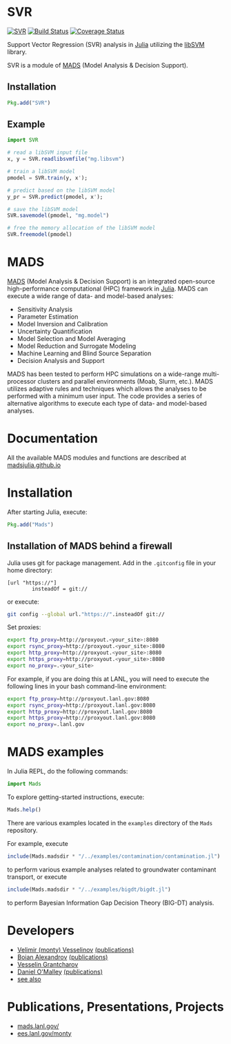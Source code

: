 SVR
================

[![SVR](http://pkg.julialang.org/badges/SVR_0.5.svg)](http://pkg.julialang.org/?pkg=SVR&ver=0.5)
[![Build Status](https://travis-ci.org/madsjulia/SVR.jl.svg?branch=master)](https://travis-ci.org/madsjulia/SVR.jl)
[![Coverage Status](https://coveralls.io/repos/madsjulia/SVR.jl/badge.svg?branch=master)](https://coveralls.io/r/madsjulia/SVR.jl?branch=master)

Support Vector Regression (SVR) analysis in [Julia](http://julialang.org) utilizing the [libSVM](https://www.csie.ntu.edu.tw/~cjlin/libsvm/) library.

SVR is a module of [MADS](http://madsjulia.github.io/Mads.jl) (Model Analysis & Decision Support).

Installation
------------

```julia
Pkg.add("SVR")
```

Example
-------

```julia
import SVR

# read a libSVM input file
x, y = SVR.readlibsvmfile("mg.libsvm")

# train a libSVM model
pmodel = SVR.train(y, x');

# predict based on the libSVM model
y_pr = SVR.predict(pmodel, x');

# save the libSVM model
SVR.savemodel(pmodel, "mg.model")

# free the memory allocation of the libSVM model
SVR.freemodel(pmodel)
```

MADS
====

[MADS](http://madsjulia.github.io/Mads.jl) (Model Analysis & Decision Support) is an integrated open-source high-performance computational (HPC) framework in [Julia](http://julialang.org).
MADS can execute a wide range of data- and model-based analyses:

* Sensitivity Analysis
* Parameter Estimation
* Model Inversion and Calibration
* Uncertainty Quantification
* Model Selection and Model Averaging
* Model Reduction and Surrogate Modeling
* Machine Learning and Blind Source Separation
* Decision Analysis and Support

MADS has been tested to perform HPC simulations on a wide-range multi-processor clusters and parallel environments (Moab, Slurm, etc.).
MADS utilizes adaptive rules and techniques which allows the analyses to be performed with a minimum user input.
The code provides a series of alternative algorithms to execute each type of data- and model-based analyses.

Documentation
=============

All the available MADS modules and functions are described at [madsjulia.github.io](http://madsjulia.github.io/Mads.jl)

Installation
============

After starting Julia, execute:

```julia
Pkg.add("Mads")
```

Installation of MADS behind a firewall
------------------------------

Julia uses git for package management. Add in the `.gitconfig` file in your home directory:

```git
[url "https://"]
        insteadOf = git://
```

or execute:

```bash
git config --global url."https://".insteadOf git://
```

Set proxies:

```bash
export ftp_proxy=http://proxyout.<your_site>:8080
export rsync_proxy=http://proxyout.<your_site>:8080
export http_proxy=http://proxyout.<your_site>:8080
export https_proxy=http://proxyout.<your_site>:8080
export no_proxy=.<your_site>
```

For example, if you are doing this at LANL, you will need to execute the
following lines in your bash command-line environment:

```bash
export ftp_proxy=http://proxyout.lanl.gov:8080
export rsync_proxy=http://proxyout.lanl.gov:8080
export http_proxy=http://proxyout.lanl.gov:8080
export https_proxy=http://proxyout.lanl.gov:8080
export no_proxy=.lanl.gov
```

MADS examples
=============

In Julia REPL, do the following commands:

```julia
import Mads
```

To explore getting-started instructions, execute:

```julia
Mads.help()
```

There are various examples located in the `examples` directory of the `Mads` repository.

For example, execute

```julia
include(Mads.madsdir * "/../examples/contamination/contamination.jl")
```

to perform various example analyses related to groundwater contaminant transport, or execute

```julia
include(Mads.madsdir * "/../examples/bigdt/bigdt.jl")
```

to perform Bayesian Information Gap Decision Theory (BIG-DT) analysis.

Developers
==========

* [Velimir (monty) Vesselinov](http://www.lanl.gov/orgs/ees/staff/monty) [(publications)](http://scholar.google.com/citations?user=sIFHVvwAAAAJ)
* [Boian Alexandrov](http://cnls.lanl.gov/External/people/Boian_Alexandrov.php) [(publications)](https://scholar.google.com/citations?user=Pg2XQBsAAAAJ)
* [Vesselin Grantcharov](https://github.com/Vesalon)
* [Daniel O'Malley](http://www.lanl.gov/expertise/profiles/view/daniel-o'malley) [(publications)](http://scholar.google.com/citations?user=rPzCVjEAAAAJ)
* [see also](https://github.com/madsjulia/SVR.jl/graphs/contributors)

Publications, Presentations, Projects
=====================================

* [mads.lanl.gov/](http://mads.lanl.gov/)
* [ees.lanl.gov/monty](http://ees.lanl.gov/monty)